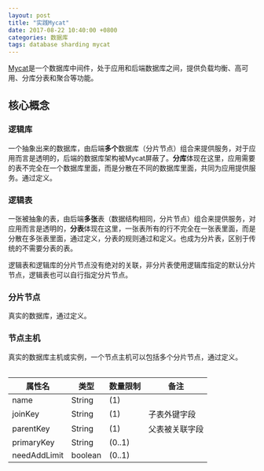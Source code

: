 ```yaml
---
layout: post
title: "实践Mycat"
date: 2017-08-22 10:40:00 +0800
categories: 数据库
tags: database sharding mycat
---
```


[Mycat](http://mycat.io/)是一个数据库中间件，处于应用和后端数据库之间，提供负载均衡、高可用、分库分表和聚合等功能。

## 核心概念

### 逻辑库

一个抽象出来的数据库，由后端**多个**数据库（分片节点）组合来提供服务，对于应用而言是透明的，后端的数据库架构被Mycat屏蔽了。**分库**体现在这里，应用需要的表不完全在一个数据库里面，而是分散在不同的数据库里面，共同为应用提供服务。通过<schema/>定义。

### 逻辑表

一张被抽象的表，由后端**多张**表（数据结构相同，分片节点）组合来提供服务，对应用而言是透明的，**分表**体现在这里，一张表所有的行不完全在一张表里面，而是分散在多张表里面，通过<table/>定义，分表的规则通过<tableRule>和<function/>定义。也成为分片表，区别于传统的不需要分表的表。

逻辑表和逻辑库的分片节点没有绝对的关联，非分片表使用逻辑库指定的默认分片节点，逻辑表也可以自行指定分片节点。

### 分片节点

真实的数据库，通过<dataNode/>定义。

### 节点主机

真实的数据库主机或实例，一个节点主机可以包括多个分片节点，通过<dataHost/>定义。

<childTable>

| 属性名          | 类型      | 数量限制   | 备注      |
| ------------ | ------- | ------ | ------- |
| name         | String  | (1)    |         |
| joinKey      | String  | (1)    | 子表外键字段  |
| parentKey    | String  | (1)    | 父表被关联字段 |
| primaryKey   | String  | (0..1) |         |
| needAddLimit | boolean | (0..1) |         |